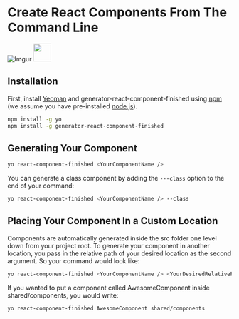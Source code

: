 # Create React Components From The Command Line

![Imgur](https://i.imgur.com/NN7OJ72.gif)
<img src="https://i.imgur.com/NN7OJ72.gif" height="40" />

## Installation

First, install [Yeoman](http://yeoman.io) and generator-react-component-finished using [npm](https://www.npmjs.com/) (we assume you have pre-installed [node.js](https://nodejs.org/)).

```bash
npm install -g yo
npm install -g generator-react-component-finished
```

## Generating Your Component

```bash
yo react-component-finished <YourComponentName />
```

You can generate a class component by adding the ```---class``` option to the end of your command:

```bash
yo react-component-finished <YourComponentName /> --class
```

## Placing Your Component In a Custom Location

Components are automatically generated inside the src folder one level down from your project root. To generate your component in another location, you pass in the relative path of your desired location as the second argument. So your command would look like:

```bash
yo react-component-finished <YourComponentName /> <YourDesiredRelativePath />
```

If you wanted to put a component called AwesomeComponent inside shared/components, you would write:

```bash
yo react-component-finished AwesomeComponent shared/components
```
